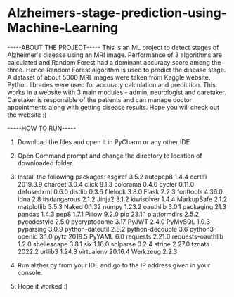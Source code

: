 # Alzheimers-stage-prediction-using-Machine-Learning

-----ABOUT THE PROJECT-----
This is an ML project to detect stages of Alzheimer's disease using an MRI image. Performance of 3 algorithms are calculated and Random Forest had a dominant accuracy score among the three.
Hence Random Forest algorithm is used to predict the disease stage. A dataset of about 5000 MRI images were taken from Kaggle website. Python libraries were used for accuracy calculation and prediction. This works in a website with 3 main modules - admin, neurologist and caretaker. Caretaker is responsible of the patients and can manage doctor appointments along with getting disease results. Hope you will check out the website :)

-----HOW TO RUN-----
1. Download the files and open it in PyCharm or any other IDE
2. Open Command prompt and change the directory to location of downloaded folder.
3. Install the following packages:
    asgiref                       3.5.2
    autopep8                      1.4.4
    certifi                       2019.3.9
    chardet                       3.0.4
    click                         8.1.3
    colorama                      0.4.6
    cycler                        0.11.0
    defusedxml                    0.6.0
    distlib                       0.3.6
    filelock                      3.8.0
    Flask                         2.2.3
    fonttools                     4.36.0
    idna                          2.8
    itsdangerous                  2.1.2
    Jinja2                        3.1.2
    kiwisolver                    1.4.4
    MarkupSafe                    2.1.2
    matplotlib                    3.5.3
    Naked                         0.1.32
    numpy                         1.23.2
    oauthlib                      3.0.1
    packaging                     21.3
    pandas                        1.4.3
    pep8                          1.7.1
    Pillow                        9.2.0
    pip                           23.1.1
    platformdirs                  2.5.2
    pycodestyle                   2.5.0
    pycryptodome                  3.17
    PyJWT                         2.4.0
    PyMySQL                       1.0.3
    pyparsing                     3.0.9
    python-dateutil               2.8.2
    python-decouple               3.6
    python3-openid                3.1.0
    pytz                          2018.5
    PyYAML                        6.0
    requests                      2.21.0
    requests-oauthlib             1.2.0
    shellescape                   3.8.1
    six                           1.16.0
    sqlparse                      0.2.4
    stripe                        2.27.0
    tzdata                        2022.2
    urllib3                       1.24.3
    virtualenv                    20.16.4
    Werkzeug                      2.2.3

3. Run alzher.py from your IDE and go to the IP address given in your console.
4. Hope it worked :)
